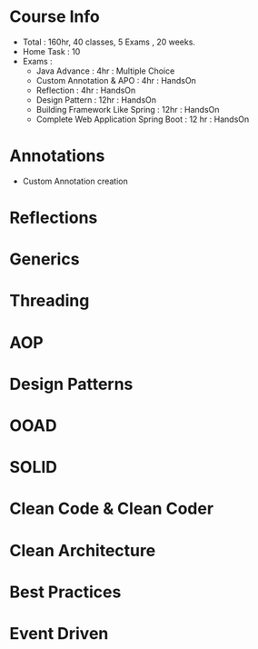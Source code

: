 # Course Info
- Total : 160hr, 40 classes, 5 Exams , 20 weeks.
- Home Task : 10
- Exams :
    - Java Advance : 4hr : Multiple Choice
    - Custom Annotation & APO : 4hr : HandsOn
    - Reflection  : 4hr : HandsOn
    - Design Pattern  : 12hr : HandsOn
    - Building Framework Like Spring : 12hr : HandsOn
    - Complete Web Application Spring Boot : 12 hr : HandsOn
  
# Annotations 
- Custom Annotation creation 
# Reflections 

# Generics 

# Threading 

# AOP 

# Design Patterns 

# OOAD

# SOLID

# Clean Code & Clean Coder 

# Clean Architecture 

# Best Practices 

# Event Driven 